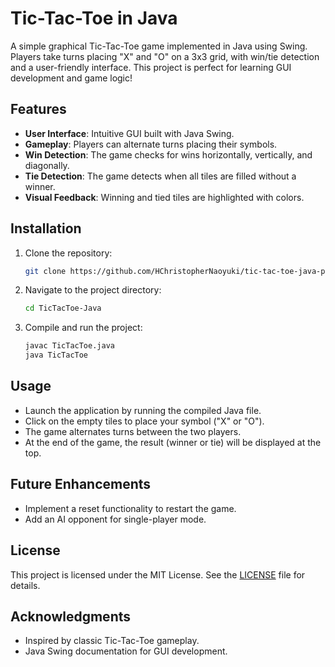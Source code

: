 # Tic-Tac-Toe in Java

A simple graphical Tic-Tac-Toe game implemented in Java using Swing. Players take turns placing "X" and "O" on a 3x3 grid, with win/tie detection and a user-friendly interface. This project is perfect for learning GUI development and game logic!

## Features

- **User Interface**: Intuitive GUI built with Java Swing.
- **Gameplay**: Players can alternate turns placing their symbols.
- **Win Detection**: The game checks for wins horizontally, vertically, and diagonally.
- **Tie Detection**: The game detects when all tiles are filled without a winner.
- **Visual Feedback**: Winning and tied tiles are highlighted with colors.

## Installation

1. Clone the repository:
   ```bash
   git clone https://github.com/HChristopherNaoyuki/tic-tac-toe-java-project.git
   ```
2. Navigate to the project directory:
   ```bash
   cd TicTacToe-Java
   ```
3. Compile and run the project:
   ```bash
   javac TicTacToe.java
   java TicTacToe
   ```

## Usage

- Launch the application by running the compiled Java file.
- Click on the empty tiles to place your symbol ("X" or "O").
- The game alternates turns between the two players.
- At the end of the game, the result (winner or tie) will be displayed at the top.

## Future Enhancements

- Implement a reset functionality to restart the game.
- Add an AI opponent for single-player mode.

## License

This project is licensed under the MIT License. See the [LICENSE](LICENSE) file for details.

## Acknowledgments

- Inspired by classic Tic-Tac-Toe gameplay.
- Java Swing documentation for GUI development.
